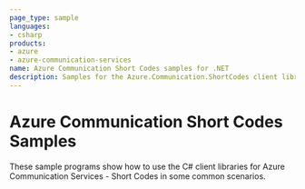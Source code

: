 ```yaml
---
page_type: sample
languages:
- csharp
products:
- azure
- azure-communication-services
name: Azure Communication Short Codes samples for .NET
description: Samples for the Azure.Communication.ShortCodes client library.
---
```


# Azure Communication Short Codes Samples

These sample programs show how to use the C# client libraries for Azure Communication Services - Short Codes in some common scenarios.

<!--
 You can find samples for each of these functions below.
 - [Generate user tokens](https://github.com/Azure/azure-sdk-for-net/tree/master/sdk/communication/Azure.Communication.ShortCodes/samples/Sample1_ShortCodesClient.md)
-->